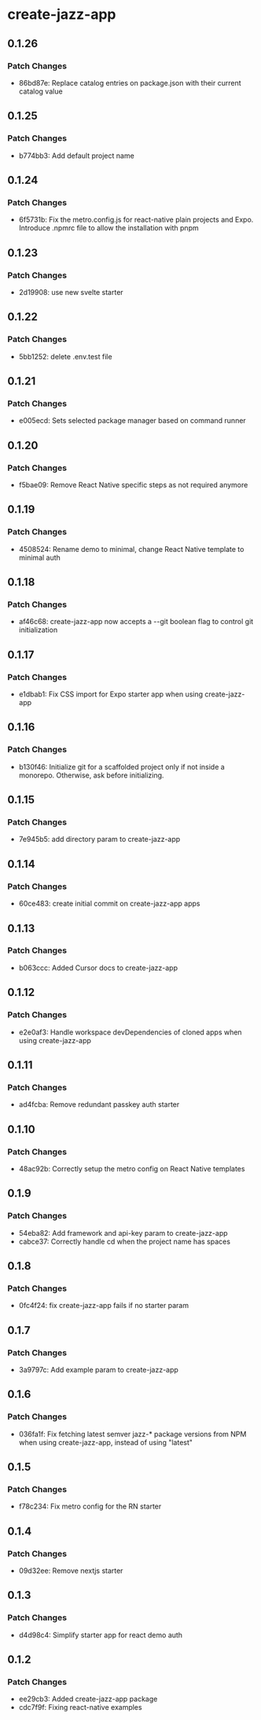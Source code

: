# create-jazz-app

## 0.1.26

### Patch Changes

- 86bd87e: Replace catalog entries on package.json with their current catalog value

## 0.1.25

### Patch Changes

- b774bb3: Add default project name

## 0.1.24

### Patch Changes

- 6f5731b: Fix the metro.config.js for react-native plain projects and Expo. Introduce .npmrc file to allow the installation with pnpm

## 0.1.23

### Patch Changes

- 2d19908: use new svelte starter

## 0.1.22

### Patch Changes

- 5bb1252: delete .env.test file

## 0.1.21

### Patch Changes

- e005ecd: Sets selected package manager based on command runner

## 0.1.20

### Patch Changes

- f5bae09: Remove React Native specific steps as not required anymore

## 0.1.19

### Patch Changes

- 4508524: Rename demo to minimal, change React Native template to minimal auth

## 0.1.18

### Patch Changes

- af46c68: create-jazz-app now accepts a --git boolean flag to control git initialization

## 0.1.17

### Patch Changes

- e1dbab1: Fix CSS import for Expo starter app when using create-jazz-app

## 0.1.16

### Patch Changes

- b130f46: Initialize git for a scaffolded project only if not inside a monorepo. Otherwise, ask before initializing.

## 0.1.15

### Patch Changes

- 7e945b5: add directory param to create-jazz-app

## 0.1.14

### Patch Changes

- 60ce483: create initial commit on create-jazz-app apps

## 0.1.13

### Patch Changes

- b063ccc: Added Cursor docs to create-jazz-app

## 0.1.12

### Patch Changes

- e2e0af3: Handle workspace devDependencies of cloned apps when using create-jazz-app

## 0.1.11

### Patch Changes

- ad4fcba: Remove redundant passkey auth starter

## 0.1.10

### Patch Changes

- 48ac92b: Correctly setup the metro config on React Native templates

## 0.1.9

### Patch Changes

- 54eba82: Add framework and api-key param to create-jazz-app
- cabce37: Correctly handle cd when the project name has spaces

## 0.1.8

### Patch Changes

- 0fc4f24: fix create-jazz-app fails if no starter param

## 0.1.7

### Patch Changes

- 3a9797c: Add example param to create-jazz-app

## 0.1.6

### Patch Changes

- 036fa1f: Fix fetching latest semver jazz-\* package versions from NPM when using create-jazz-app, instead of using "latest"

## 0.1.5

### Patch Changes

- f78c234: Fix metro config for the RN starter

## 0.1.4

### Patch Changes

- 09d32ee: Remove nextjs starter

## 0.1.3

### Patch Changes

- d4d98c4: Simplify starter app for react demo auth

## 0.1.2

### Patch Changes

- ee29cb3: Added create-jazz-app package
- cdc7f9f: Fixing react-native examples
